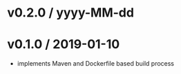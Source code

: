 v0.2.0 / yyyy-MM-dd
===================

v0.1.0 / 2019-01-10
===================
* implements Maven and Dockerfile based build process
